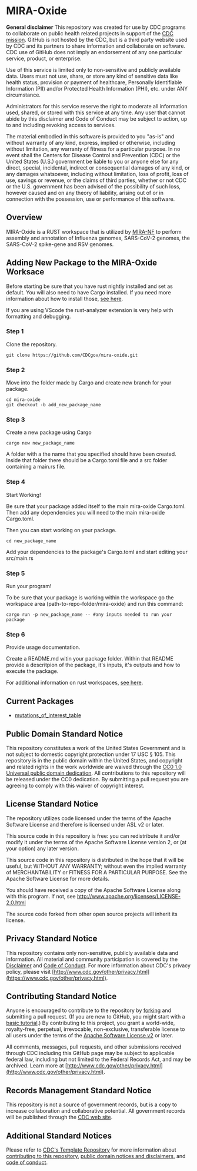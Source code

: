 # MIRA-Oxide

**General disclaimer** This repository was created for use by CDC programs to collaborate on public health related projects in support of the [CDC mission](https://www.cdc.gov/about/cdc/#cdc_about_cio_mission-our-mission).  GitHub is not hosted by the CDC, but is a third party website used by CDC and its partners to share information and collaborate on software. CDC use of GitHub does not imply an endorsement of any one particular service, product, or enterprise. 

Use of this service is limited only to non-sensitive and publicly available data. Users must not use, share, or store any kind of sensitive data like health status, provision or payment of healthcare, Personally Identifiable Information (PII) and/or Protected Health Information (PHI), etc. under ANY circumstance.

Administrators for this service reserve the right to moderate all information used, shared, or stored with this service at any time. Any user that cannot abide by this disclaimer and Code of Conduct may be subject to action, up to and including revoking access to services.

The material embodied in this software is provided to you "as-is" and without warranty of any kind, express, implied or otherwise, including without limitation, any warranty of fitness for a particular purpose. In no event shall the Centers for Disease Control and Prevention (CDC) or the United States (U.S.) government be liable to you or anyone else for any direct, special, incidental, indirect or consequential damages of any kind, or any damages whatsoever, including without limitation, loss of profit, loss of use, savings or revenue, or the claims of third parties, whether or not CDC or the U.S. government has been advised of the possibility of such loss, however caused and on any theory of liability, arising out of or in connection with the possession, use or performance of this software.

## Overview

MIRA-Oxide is a RUST workspace that is utilized by [MIRA-NF](https://github.com/CDCgov/MIRA-NF) to perform assembly and annotation of Influenza genomes, SARS-CoV-2 genomes, the SARS-CoV-2 spike-gene and RSV genomes.

## Adding New Package to the MIRA-Oxide Worksace

Before starting be sure that you have rust nightly installed and set as default. You will also need to have Cargo installed. If you need more information about how to install those, [see here](https://rust-book.cs.brown.edu/ch01-00-getting-started.html).

If you are using VScode the rust-analyzer extension is very help with formatting and debugging.

### Step 1

Clone the repository.

```
git clone https://github.com/CDCgov/mira-oxide.git
```

### Step 2

Move into the folder made by Cargo and create new branch for your package.

```
cd mira-oxide
git checkout -b add_new_package_name
```

### Step 3

Create a new package using Cargo

```
cargo new new_package_name
```

A folder with a the name that you specified should have been created. Inside that folder there should be a Cargo.toml file and a src folder containing a main.rs file.

### Step 4

Start Working! 

Be sure that your package added itself to the main mira-oxide Cargo.toml. Then add any dependencies you will need to the main mira-oxide Cargo.toml.

Then you can start working on your package.

```
cd new_package_name
```

Add your dependencies to the package's Cargo.toml and start editing your src/main.rs

### Step 5

Run your program!

To be sure that your package is working within the workspace go the workspace area (path-to-repo-folder/mira-oxide) and run this command:

```
cargo run -p new_package_name -- #any inputs needed to run your package
```

### Step 6

Provide usage documentation.

Create a README.md witin your package folder. Within that README provide a descritpion of the package, it's inputs, it's outputs and how to execute the package.

For additional information on rust workspaces, [see here](https://rust-book.cs.brown.edu/ch14-03-cargo-workspaces.html).

## Current Packages
- [mutations_of_interest_table](/mutations_of_interest_table/mutations_of_intest_table_readme.md)
  
## Public Domain Standard Notice
This repository constitutes a work of the United States Government and is not
subject to domestic copyright protection under 17 USC § 105. This repository is in
the public domain within the United States, and copyright and related rights in
the work worldwide are waived through the [CC0 1.0 Universal public domain dedication](https://creativecommons.org/publicdomain/zero/1.0/).
All contributions to this repository will be released under the CC0 dedication. By
submitting a pull request you are agreeing to comply with this waiver of
copyright interest.

## License Standard Notice
The repository utilizes code licensed under the terms of the Apache Software
License and therefore is licensed under ASL v2 or later.

This source code in this repository is free: you can redistribute it and/or modify it under
the terms of the Apache Software License version 2, or (at your option) any
later version.

This source code in this repository is distributed in the hope that it will be useful, but WITHOUT ANY
WARRANTY; without even the implied warranty of MERCHANTABILITY or FITNESS FOR A
PARTICULAR PURPOSE. See the Apache Software License for more details.

You should have received a copy of the Apache Software License along with this
program. If not, see http://www.apache.org/licenses/LICENSE-2.0.html

The source code forked from other open source projects will inherit its license.

## Privacy Standard Notice
This repository contains only non-sensitive, publicly available data and
information. All material and community participation is covered by the
[Disclaimer](DISCLAIMER.md)
and [Code of Conduct](code-of-conduct.md).
For more information about CDC's privacy policy, please visit [http://www.cdc.gov/other/privacy.html](https://www.cdc.gov/other/privacy.html).

## Contributing Standard Notice
Anyone is encouraged to contribute to the repository by [forking](https://help.github.com/articles/fork-a-repo)
and submitting a pull request. (If you are new to GitHub, you might start with a
[basic tutorial](https://help.github.com/articles/set-up-git).) By contributing
to this project, you grant a world-wide, royalty-free, perpetual, irrevocable,
non-exclusive, transferable license to all users under the terms of the
[Apache Software License v2](http://www.apache.org/licenses/LICENSE-2.0.html) or
later.

All comments, messages, pull requests, and other submissions received through
CDC including this GitHub page may be subject to applicable federal law, including but not limited to the Federal Records Act, and may be archived. Learn more at [http://www.cdc.gov/other/privacy.html](http://www.cdc.gov/other/privacy.html).

## Records Management Standard Notice
This repository is not a source of government records, but is a copy to increase
collaboration and collaborative potential. All government records will be
published through the [CDC web site](http://www.cdc.gov).

## Additional Standard Notices
Please refer to [CDC's Template Repository](https://github.com/CDCgov/template) for more information about [contributing to this repository](https://github.com/CDCgov/template/blob/main/CONTRIBUTING.md), [public domain notices and disclaimers](https://github.com/CDCgov/template/blob/main/DISCLAIMER.md), and [code of conduct](https://github.com/CDCgov/template/blob/main/code-of-conduct.md).
